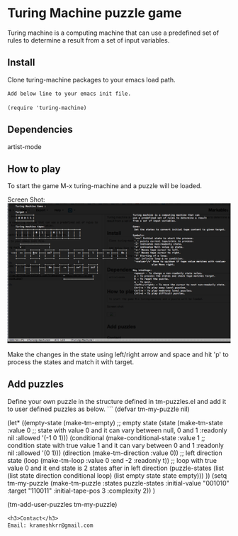 <h1>Turing Machine puzzle game</h1>

Turing machine is a computing machine that can use a predefined set of rules to determine a result from a set of input variables.

<h2>Install</h2>
    Clone turing-machine packages to your emacs load path.
    
    Add below line to your emacs init file.
    
    (require 'turing-machine)

<h2>Dependencies</h2>
    artist-mode

<h2>How to play</h2>
    To start the game M-x turing-machine and a puzzle will be loaded.
    
Screen Shot:
![alt tag](https://raw.githubusercontent.com/krameshkrr/Emacs/master/Turing-machine/turingmachine.png)

Make the changes in the state using left/right arrow and space and hit 'p' to process the states and match it with target.

<h2>Add puzzles</h2>
Define your own puzzle in the structure defined in tm-puzzles.el and add it to user defined puzzles as below.
```
(defvar tm-my-puzzle nil)

(let* ((empty-state (make-tm-empty)            ;; empty state
       (state (make-tm-state :value 0          ;; state with value 0 and it can vary between null, 0 and 1
                             :readonly nil 
                             :allowed '(-1 0 1)))
       (conditional (make-conditional-state :value 1     ;; condition state with true value 1 and it can vary between 0 and 1
                                            :readonly nil 
                                            :allowed '(0 1)))
       (direction (make-tm-direction :value 0))      ;; left direction state
       (loop (make-tm-loop :value 0 :end -2 :readonly t))   ;; loop with true value 0 and it end state is 2 states after in left direction
       (puzzle-states (list (list state direction conditional loop)
                            (list empty state state empty)))
       ))
    (setq tm-my-puzzle (make-tm-puzzle :states puzzle-states
                                       :initial-value "001010"
                                       :target "110011"
                                       :initial-tape-pos 3
                                       :complexity 2))
)

(tm-add-user-puzzles tm-my-puzzle)
```
<h3>Contact</h3>
Email: krameshkrr@gmail.com
